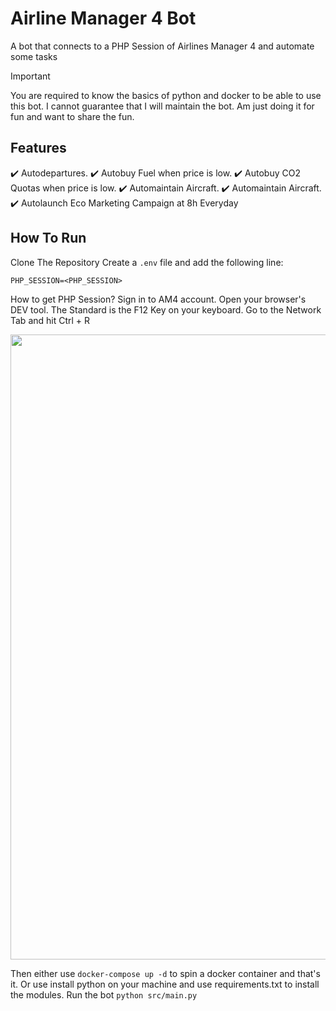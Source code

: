 # Airline Manager 4 Bot
A bot that connects to a PHP Session of Airlines Manager 4 and automate some tasks

> [!IMPORTANT]
> You are required to know the basics of python and docker to be able to use this bot.
> I cannot guarantee that I will maintain the bot. Am just doing it for fun and want to share the fun.

## Features
✔️ Autodepartures.
✔️ Autobuy Fuel when price is low.
✔️ Autobuy CO2 Quotas when price is low.
✔️ Automaintain Aircraft.
✔️ Automaintain Aircraft.
✔️ Autolaunch Eco Marketing Campaign at 8h Everyday

## How To Run
Clone The Repository
Create a `.env` file and add the following line:
```
PHP_SESSION=<PHP_SESSION>
```
How to get PHP Session?
Sign in to AM4 account.
Open your browser's DEV tool. The Standard is the F12 Key on your keyboard.
Go to the Network Tab and hit Ctrl + R

<img src="https://raw.githubusercontent.com/yanickflyer/airlinemanager4bot/master/img/phpsess.png" width="1000px">

Then either use `docker-compose up -d` to spin a docker container and that's it.
Or use install python on your machine and use requirements.txt to install the modules.
Run the bot `python src/main.py`